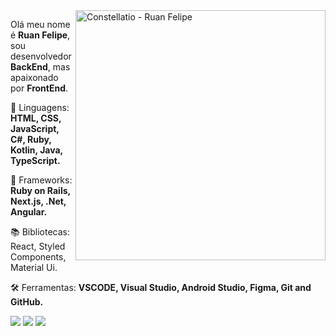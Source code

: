<img src="https://i.pinimg.com/originals/e9/14/d4/e914d4724c166087d5d47d457d670b33.png" min-width="400px" max-width="400px" width="400px" align="right" alt="Constellatio - Ruan Felipe">

<p align="left"> 
Olá meu nome é <strong>Ruan Felipe</strong>, sou desenvolvedor <strong>BackEnd</strong>, mas apaixonado por <strong>FrontEnd</strong>.
</p>

<p align="left">
🔢 Linguagens: <strong>HTML, CSS, JavaScript, C#, Ruby, Kotlin, Java, TypeScript.</strong>
</p>

<p align="left">
💼 Frameworks: <strong>Ruby on Rails, Next.js, .Net, Angular.</strong>
</p>

<p align="left">
📚 Bibliotecas: React, Styled Components, Material Ui.
</p>

<p align="left">
🛠 Ferramentas: <strong>VSCODE, Visual Studio, Android Studio, Figma, Git and GitHub.</strong>
</p>

<p align="left">
  <a href="https://instagram.com/rufedupo" alt="Instagram">
  <img src="https://img.shields.io/badge/-Instagram-DF0174?style=for-the-badge&logo=instagram&logoColor=white&link=https://instagram.com/c0nst3ll4t10/"/></a>
  
  <a href="https://www.linkedin.com/in/rufedupo/" alt="Linkedin">
  <img src="https://img.shields.io/badge/-Linkedin-0e76a8?style=for-the-badge&logo=Linkedin&logoColor=white&link=https://www.linkedin.com/in/c0nst3ll4t10/" /></a>

  <a href="https://www.facebook.com/rufedupo/" alt="Facebook">
  <img src="https://img.shields.io/badge/-Facebook-3b5998?style=for-the-badge&logo=facebook&logoColor=white&link=https://www.facebook.com/c0nst3ll4t10/"/></a>
</p>  
